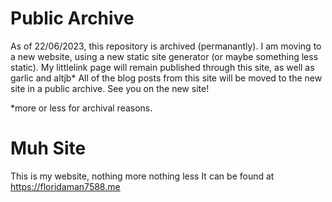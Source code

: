 # Public Archive
As of 22/06/2023, this repository is archived (permanantly). I am moving to a new website, using a new static site generator (or maybe something less static). 
My littlelink page will remain published through this site, as well as garlic and altjb*
All of the blog posts from this site will be moved to the new site in a public archive.
See you on the new site!

*more or less for archival reasons.


# Muh Site
This is my website, nothing more nothing less
It can be found at https://floridaman7588.me

